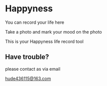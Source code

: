 # Happyness

You can record your life here

Take a photo and mark your mood on the photo

This is your Happyness life record tool



## Have trouble?
please contact as via email

hude436115@163.com
